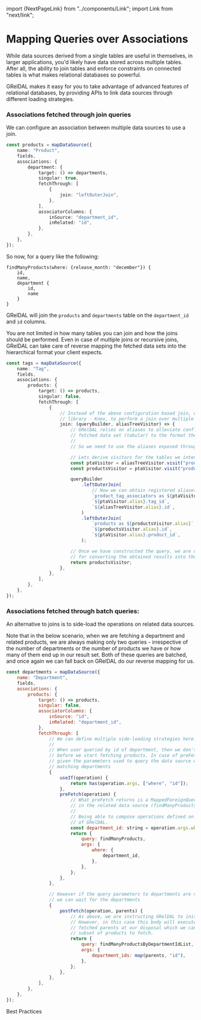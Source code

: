 import {NextPageLink} from "../components/Link";
import Link from "next/link";

# Mapping Queries over Associations

While data sources derived from a single tables are useful in themselves, in larger applications, you'd likely have data stored across multiple tables. After all, the ability to join tables and enforce constraints on connected tables is what makes relational databases so powerful.

GRelDAL makes it easy for you to take advantage of advanced features of relational databases, by providing APIs to link data sources through different loading strategies.

### Associations fetched through join queries

We can configure an association between multiple data sources to use a join.

```ts
const products = mapDataSource({
    name: "Product",
    fields,
    associations: {
        department: {
            target: () => departments,
            singular: true,
            fetchThrough: [
                {
                    join: "leftOuterJoin",
                },
            ],
            associatorColumns: {
                inSource: "department_id",
                inRelated: "id",
            },
        },
    },
});
```

So now, for a query like the following:

```
findManyProducts(where: {release_month: "december"}) {
    id,
    name,
    department {
        id,
        name
    }
}
```

GRelDAL will join the `products` and `departments` table on the `department_id` and `id` columns.

You are not limited in how many tables you can join and how the joins should be performed. Even in case of multiple joins or recursive joins, GRelDAL can take care of reverse mapping the fetched data sets into the hierarchical format your client expects.

```ts
const tags = mapDataSource({
    name: "Tag",
    fields,
    associations: {
        products: {
            target: () => products,
            singular: false,
            fetchThrough: [
                {
                    // Instead of the above configuration based join, we are now tapping into the underlying data access
                    // library - Knex, to perform a join over multiple tables.
                    join: (queryBuilder, aliasTreeVisitor) => {
                        // GRelDAL relies on aliases to alleviate conflicts and to properly map the
                        // fetched data set (tabular) to the format the client expects (hierarchical).
                        //
                        // So we need to use the aliases exposed through aliasTreeVisitor when querying the data source

                        // Lets derive visitors for the tables we intend to join
                        const ptaVisitor = aliasTreeVisitor.visit("product_tag_associators");
                        const productsVisitor = ptaVisitor.visit("products");

                        queryBuilder
                            .leftOuterJoin(
                                // Now we can obtain registered aliases from these visitors and use them in our queries
                                `product_tag_associators as ${ptaVisitor.alias}`,
                                `${ptaVisitor.alias}.tag_id`,
                                `${aliasTreeVisitor.alias}.id`,
                            )
                            .leftOuterJoin(
                                `products as ${productsVisitor.alias}`,
                                `${productsVisitor.alias}.id`,
                                `${ptaVisitor.alias}.product_id`,
                            );

                        // Once we have constructed the query, we are done. We don't have to write any mapping logic
                        // for converting the obtained results into the hierarchy of fields.
                        return productsVisitor;
                    },
                },
            ],
        },
    },
});
```

### Associations fetched through batch queries:

An alternative to joins is to side-load the operations on related data sources.

Note that in the below scenario, when we are fetching a department and related products, we are always making only two queries - irrespective of the number of departments or the number of products we have or how many of them end up in our result set. Both of these queries are batched, and once again we can fall back on GRelDAL do our reverse mapping for us.

```js
const departments = mapDataSource({
    name: "Department",
    fields,
    associations: {
        products: {
            target: () => products,
            singular: false,
            associatorColumns: {
                inSource: "id",
                inRelated: "department_id",
            },
            fetchThrough: [
                // We can define multiple side-loading strategies here.
                //
                // When user queried by id of department, then we don't have to wait for the query on departments to complete
                // before we start fetching products. In case of preFetch strategy, these queries can happen in parallel, because
                // given the parameters used to query the data source we can start a parallel query to fetch all the products in
                // matching departments
                {
                    useIf(operation) {
                        return has(operation.args, ["where", "id"]);
                    },
                    preFetch(operation) {
                        // What preFetch returns is a MappedForeignQuery - which basically points to another operation
                        // in the related data source (findManyProducts) and the arguments needed to initiate this operation.
                        //
                        // Being able to compose operations defined on multiple data sources is one of the most compelling features
                        // of GRelDAL.
                        const department_id: string = operation.args.where.id;
                        return {
                            query: findManyProducts,
                            args: {
                                where: {
                                    department_id,
                                },
                            },
                        };
                    },
                },

                // However if the query parameters to departments are not enough to identify which products we need to fetch,
                // we can wait for the departments
                {
                    postFetch(operation, parents) {
                        // As above, we are instructing GRelDAL to initiate another operation in a foreign data source.
                        // However, in this case this body will execute once the query on parents has finished. So we have an array of
                        // fetched parents at our disposal which we can use to identify additional arguments to narrow down the
                        // subset of products to fetch.
                        return {
                            query: findManyProductsByDepartmentIdList,
                            args: {
                                department_ids: map(parents, "id"),
                            },
                        };
                    },
                },
            ],
        },
    },
});

```

<NextPageLink>Best Practices</NextPageLink>

